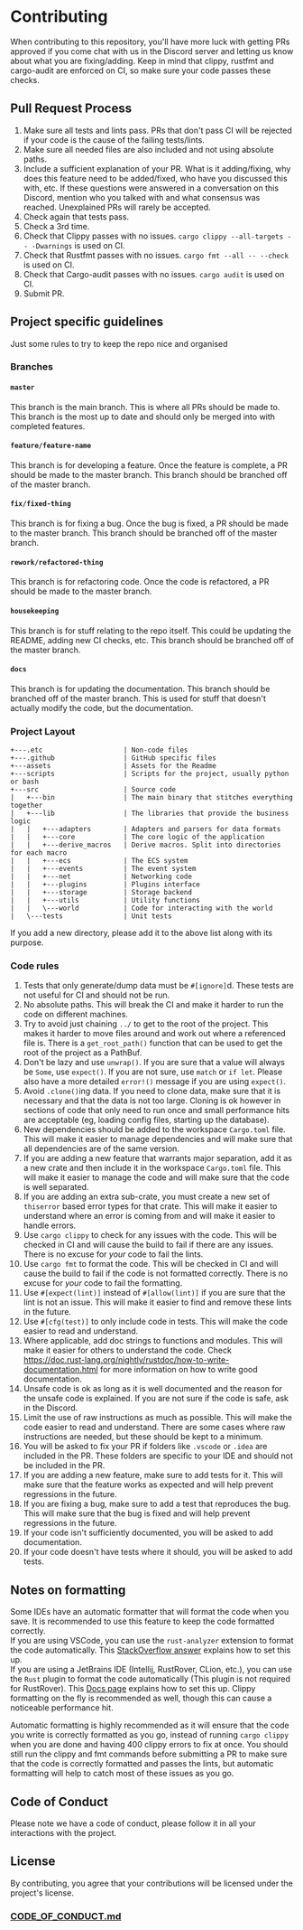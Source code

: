 # Contributing

When contributing to this repository, you'll have more luck with getting PRs approved if you come chat with us in the
Discord server and letting us know about what you are fixing/adding.
Keep in mind that clippy, rustfmt and cargo-audit are enforced on CI, so make sure your code passes these checks.

## Pull Request Process

1. Make sure all tests and lints pass. PRs that don't pass CI will be rejected if your code is the cause of the failing
   tests/lints.
2. Make sure all needed files are also included and not using absolute paths.
3. Include a sufficient explanation of your PR. What is it adding/fixing, why does this feature need to be added/fixed,
   who have you discussed this with, etc. If these questions were answered in a conversation on this Discord, mention
   who you talked with and what consensus was reached. Unexplained PRs will rarely be accepted.
4. Check again that tests pass.
5. Check a 3rd time.
6. Check that Clippy passes with no issues. `cargo clippy --all-targets -- -Dwarnings` is used on CI.
7. Check that Rustfmt passes with no issues. `cargo fmt --all -- --check` is used on CI.
8. Check that Cargo-audit passes with no issues. `cargo audit` is used on CI.
9. Submit PR.

## Project specific guidelines

Just some rules to try to keep the repo nice and organised

### Branches

#### `master`

This branch is the main branch. This is where all PRs should be made to. This branch is the most up to
date and should only be merged into with completed features.

#### `feature/feature-name`

This branch is for developing a feature. Once the feature is complete, a PR should be
made to the master branch. This branch should be branched off of the master branch.

#### `fix/fixed-thing`

This branch is for fixing a bug. Once the bug is fixed, a PR should be made to the master
branch. This branch should be branched off of the master branch.

#### `rework/refactored-thing`

This branch is for refactoring code. Once the code is refactored, a PR should be made to the master branch.

#### `housekeeping`

This branch is for stuff relating to the repo itself. This could be updating the README, adding
new CI checks, etc. This branch should be branched off of the master branch.

#### `docs`

This branch is for updating the documentation. This branch should be branched off of the master branch.
This is used for stuff that doesn't actually modify the code, but the documentation.

### Project Layout

```text
+---.etc                    | Non-code files
+---.github                 | GitHub specific files
+---assets                  | Assets for the Readme
+---scripts                 | Scripts for the project, usually python or bash
+---src                     | Source code
|   +---bin                 | The main binary that stitches everything together
|   +---lib                 | The libraries that provide the business logic
|   |   +---adapters        | Adapters and parsers for data formats
|   |   +---core            | The core logic of the application
|   |   +---derive_macros   | Derive macros. Split into directories for each macro
|   |   +---ecs             | The ECS system
|   |   +---events          | The event system
|   |   +---net             | Networking code
|   |   +---plugins         | Plugins interface
|   |   +---storage         | Storage backend
|   |   +---utils           | Utility functions
|   |   \---world           | Code for interacting with the world
|   \---tests               | Unit tests
```

If you add a new directory, please add it to the above list along with its purpose.

### Code rules

1. Tests that only generate/dump data must be `#[ignore]`d. These tests are not useful for CI and should not be run.
2. No absolute paths. This will break the CI and make it harder to run the code on different machines.
3. Try to avoid just chaining `../` to get to the root of the project. This makes it harder to move files around and
   work
   out where a referenced file is. There is a `get_root_path()` function that can be used to get the root of the project
   as a
   PathBuf.
4. Don't be lazy and use `unwrap()`. If you are sure that a value will always be `Some`, use `expect()`. If you are not
   sure, use `match` or `if let`. Please also have a more detailed `error!()` message if you are using `expect()`.
5. Avoid `.clone()`ing data. If you need to clone data, make sure that it is necessary and that the data is not too
   large.
   Cloning is ok however in sections of code that only need to run once and small performance hits are acceptable (eg,
   loading config files, starting up the database).
6. New dependencies should be added to the workspace `Cargo.toml` file. This will make it easier to manage dependencies
   and will make sure that all dependencies are of the same version.
7. If you are adding a new feature that warrants major separation, add it as a new crate and then include it in the
   workspace `Cargo.toml` file. This will make it easier to manage the code and will make sure that the code is well
   separated.
8. If you are adding an extra sub-crate, you must create a new set of `thiserror` based error types for that crate. This
   will make it easier to understand where an error is coming from and will make it easier to handle errors.
9. Use `cargo clippy` to check for any issues with the code. This will be checked in CI and will cause the build to fail
   if there are any issues. There is no excuse for *your* code to fail the lints.
10. Use `cargo fmt` to format the code. This will be checked in CI and will cause the build to fail if the code is not
    formatted correctly. There is no excuse for *your* code to fail the formatting.
11. Use `#[expect(lint)]` instead of `#[allow(lint)]` if you are sure that the lint is not an issue. This will make it
    easier to find and remove these lints in the future.
12. Use `#[cfg(test)]` to only include code in tests. This will make the code easier to read and understand.
13. Where applicable, add doc strings to functions and modules. This will make it easier for others to understand the
    code.
    Check https://doc.rust-lang.org/nightly/rustdoc/how-to-write-documentation.html for more information on how to write
    good documentation.
14. Unsafe code is ok as long as it is well documented and the reason for the unsafe code is explained. If you are not
    sure if the code is safe, ask in the Discord.
15. Limit the use of raw instructions as much as possible. This will make the code easier to read and understand. There
    are some cases where raw instructions are needed, but these should be kept to a minimum.
16. You will be asked to fix your PR if folders like `.vscode` or `.idea` are included in the PR. These folders are
    specific to your IDE and should not be included in the PR.
17. If you are adding a new feature, make sure to add tests for it. This will make sure that the feature works as
    expected and will help prevent regressions in the future.
18. If you are fixing a bug, make sure to add a test that reproduces the bug. This will make sure that the bug is fixed
    and will help prevent regressions in the future.
19. If your code isn't sufficiently documented, you will be asked to add documentation.
20. If your code doesn't have tests where it should, you will be asked to add tests.

## Notes on formatting

Some IDEs have an automatic formatter that will format the code when you save. It is recommended to use this feature to
keep the code formatted correctly.
<br> If you are using VSCode, you can use the `rust-analyzer` extension to format the
code
automatically. This [StackOverflow answer](https://stackoverflow.com/a/67861602/15894829) explains how to set this
up.<br>
If you are using a JetBrains IDE (Intellij, RustRover, CLion, etc.), you can use the `Rust` plugin to format the code
automatically (This plugin is not required for RustRover).
This [Docs page](https://www.jetbrains.com/help/idea/reformat-and-rearrange-code.html#reformat-on-save)
explains how to set this up. Clippy formatting on the fly is recommended as well, though this can cause a noticeable
performance hit.

Automatic formatting is highly recommended as it will ensure that the code you write is correctly formatted as you go,
instead of running `cargo clippy` when you are done and having 400 clippy errors to fix at once. You should still run
the clippy and fmt commands before submitting a PR to make sure that the code is correctly formatted and passes the
lints,
but automatic formatting will help to catch most of these issues as you go.

## Code of Conduct

Please note we have a code of conduct, please follow it in all your interactions with the project.

## License

By contributing, you agree that your contributions will be licensed under the project's license.

### [CODE_OF_CONDUCT.md](CODE_OF_CONDUCT.md)
